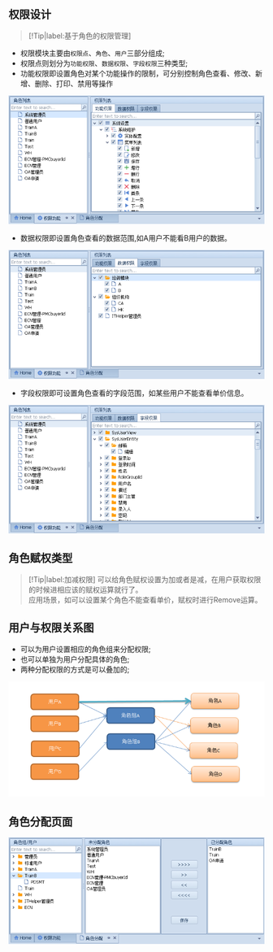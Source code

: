 ## 权限设计
> [!Tip|label:基于角色的权限管理]

- 权限模块主要由`权限点`、`角色`、`用户`三部分组成;
- 权限点则划分为`功能权限`、`数据权限`、`字段权限`三种类型;
- 功能权限即设置角色对某个功能操作的限制，可分别控制角色查看、修改、新增、删除、打印、禁用等操作
  
![](./2021-07-17-20-25-08.png)

 - 数据权限即设置角色查看的数据范围,如A用户不能看B用户的数据。
  
![](./2021-07-17-20-25-58.png)

 - 字段权限即可设置角色查看的字段范围，如某些用户不能查看单价信息。
  
![](./2021-07-17-20-26-49.png)

## 角色赋权类型
> [!Tip|label:加减权限]
> 可以给角色赋权设置为加或者是减，在用户获取权限的时候进相应该的赋权运算就行了。  
> 应用场景，如可以设置某个角色不能查看单价，赋权时进行Remove运算。


## 用户与权限关系图
- 可以为用户设置相应的角色组来分配权限;
- 也可以单独为用户分配具体的角色;
- 两种分配权限的方式是可以叠加的;  

![](./2021-07-17-19-37-13.png)


## 角色分配页面

![](./2021-07-17-20-30-21.png)